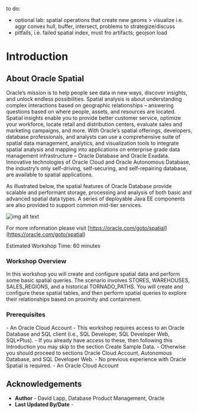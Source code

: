 to do:
- optional lab: spatial operations that create new geoms > visualize i.e. aggr convex hull, buffer, intersect, problems to strategize/discuss
- pitfalls, i.e. failed spatial index, must fro artifacts;  geojson load


# Introduction

## About Oracle Spatial

Oracle’s mission is to help people see data in new ways, discover insights, and unlock endless possibilities. Spatial analysis is about understanding complex interactions based on geographic relationships – answering questions based on where people, assets, and resources are located. Spatial insights enable you to provide better customer service, optimize your workforce, locate retail and distribution centers, evaluate sales and marketing campaigns, and more. With Oracle’s spatial offerings, developers, database professionals, and analysts can use a comprehensive suite of spatial data management, analytics, and visualization tools to integrate spatial analysis and mapping into applications on enterprise grade data management infrastructure – Oracle Database and Oracle Exadata. Innovative technologies of Oracle Cloud and Oracle Autonomous Database, the industry’s only self-driving, self-securing, and self-repairing database, are available to spatial applications. 

As illustrated below, the spatial features of Oracle Database provide scalable and performant storage, processing and analysis of both basic and advanced spatial data types. A series of deployable Java EE components are also provided to support common mid-tier services. 

  ![img alt text](./images/spatial-platform.png)

For more information please visit [https://oracle.com/goto/spatial] (https://oracle.com/goto/spatial)

Estimated Workshop Time: 60 minutes

### Workshop Overview

In this workshop you will create and configure spatial data and perform some basic spatial queries.  The scenario involves STORES, WAREHOUSES, SALES\_REGIONS, and a historical TORNADO\_PATHS. You will create and configure these spatial tables, and then perform spatial queries to explore their relationships based on proximity and containment.


### Prerequisites

<if type="adb">
- An Oracle Cloud Account 
</if> 
<if type="anydb">
- This workshop requires access to an Oracle Database and SQL client (i.e., SQL Developer, SQL Developer Web, SQL*Plus). 
- If you already have access to these, then following this Introduction you may skip to the section Create Sample Data. 
- Otherwise you should proceed to sections Oracle Cloud Account, Autonomous Database, and SQL Developer Web.
- No previous experience with Oracle Spatial is required.
- An Oracle Cloud Account  
</if>

## Acknowledgements

* **Author** - David Lapp, Database Product Management, Oracle
* **Last Updated By/Date** - 


